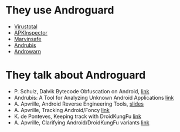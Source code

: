 # They use Androguard #

  * [Virustotal](http://www.virustotal.com/)
  * [APKInspector](http://code.google.com/p/apkinspector/)
  * [Marvinsafe](http://www.marvinsafe.com/)
  * [Andrubis](http://anubis.iseclab.org/)
  * [Androwarn](https://github.com/maaaaz/androwarn)

# They talk about Androguard #

  * P. Schulz, Dalvik Bytecode Obfuscation on Android, [link](http://www.dexlabs.org/blog/bytecode-obfuscation)
  * Andrubis: A Tool for Analyzing Unknown Android Applications [link](http://blog.iseclab.org/2012/06/04/andrubis-a-tool-for-analyzing-unknown-android-applications-2/)
  * A. Apvrille, Android Reverse Engineering Tools, [slides](http://www.fortiguard.com/sites/default/files/insomnidroid.pdf)
  * A. Apvrille, Tracking Android/Foncy [link](http://blog.fortiguard.com/tracking-androidfoncy/)
  * K. de Ponteves, Keeping track with DroidKungFu [link](http://blog.fortiguard.com/keeping-track-with-droidkungfu/)
  * A. Apvrille, Clarifying Android/DroidKungFu variants [link](http://blog.fortiguard.com/clarifying-android-droidkungfu-variants)